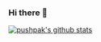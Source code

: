 ### Hi there 👋

<!--
**PushpakBhoge512/PushpakBhoge512** is a ✨ _special_ ✨ repository because its `README.md` (this file) appears on your GitHub profile.

Here are some ideas to get you started:

- 🔭 I’m currently working on ...
- 🌱 I’m currently learning ...
- 👯 I’m looking to collaborate on ...
- 🤔 I’m looking for help with ...
- 💬 Ask me about ...
- 📫 How to reach me: ...
- 😄 Pronouns: ...
- ⚡ Fun fact: ...
-->
[![pushpak's github stats](https://github-readme-stats.vercel.app/api?username=PushpakBhoge)](https://github.com/PushpakBhoge/github-readme-stats)
